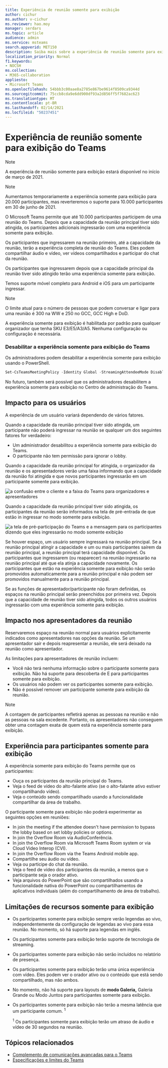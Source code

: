 ```yaml
---
title: Experiência de reunião somente para exibição
author: cichur
ms.author: v-cichur
ms.reviewer: hao.moy
manager: serdars
ms.topic: article
audience: admin
ms.service: msteams
search.appverid: MET150
description: Saiba mais sobre a experiência de reunião somente para exibição do Teams para administradores, apresentadores e participantes
localization_priority: Normal
f1.keywords:
- NOCSH
ms.collection:
- M365-collaboration
appliesto:
- Microsoft Teams
ms.openlocfilehash: 54bbb3c00aae8a2785e867be9614f8509ca9344d
ms.sourcegitcommit: 75ccb8cda9e6dd900df93a2d856ff5f7682ac623
ms.translationtype: MT
ms.contentlocale: pt-BR
ms.lasthandoff: 02/14/2021
ms.locfileid: "50237451"
---
```

# <a name="teams-view-only-meeting-experience"></a>Experiência de reunião somente para exibição do Teams

> [!Note]
> A experiência de reunião somente para exibição estará disponível no início de março de 2021.

> [!Note]
> Aumentamos temporariamente a experiência somente para exibição para 20.000 participantes, mas reverteremos o suporte para 10.000 participantes em 30 de junho de 2021.

O Microsoft Teams permite que até 10.000 participantes participem de uma reunião do Teams. Depois que a capacidade da reunião principal tiver sido atingida, os participantes adicionais ingressarão com uma experiência somente para exibição.

Os participantes que ingressarem na reunião primeiro, até a capacidade da reunião, terão a experiência completa de reunião do Teams. Eles podem compartilhar áudio e vídeo, ver vídeos compartilhados e participar do chat da reunião.

Os participantes que ingressarem depois que a capacidade principal da reunião tiver sido atingido terão uma experiência somente para exibição.

Temos suporte móvel completo para Android e iOS para um participante ingressar.

> [!Note]
> O limite atual para o número de pessoas que podem conversar e ligar para uma reunião é 300 na WW e 250 no GCC, GCC High e DoD.

A experiência somente para exibição é habilitada por padrão para qualquer organizador que tenha SKU E3/E5/A3/A5. Nenhuma configuração ou configuração é necessária.

### <a name="disable-teams-view-only-experience"></a>Desabilitar a experiência somente para exibição do Teams

Os administradores podem desabilitar a experiência somente para exibição usando o PowerShell.

```PowerShell
Set-CsTeamsMeetingPolicy -Identity Global -StreamingAttendeeMode Disabled
```

No futuro, também será possível que os administradores desabilitem a experiência somente para exibição no Centro de administração do Teams.

## <a name="impact-to-users"></a>Impacto para os usuários

A experiência de um usuário variará dependendo de vários fatores.

Quando a capacidade da reunião principal tiver sido atingida, um participante não poderá ingressar na reunião se qualquer um dos seguintes fatores for verdadeiro:

- Um administrador desabilitou a experiência somente para exibição do Teams.
- O participante não tem permissão para ignorar o lobby.

Quando a capacidade da reunião principal for atingida, o organizador da reunião e os apresentadores verão uma faixa informando que a capacidade da reunião foi atingida e que novos participantes ingressarão em um participante somente para exibição.

  ![a confusão entre o cliente e a faixa do Teams para organizadores e apresentadores](media/chat-and-banner-message.png)

Quando a capacidade da reunião principal tiver sido atingida, os participantes da reunião serão informados na tela de pré-entrada de que estão in ingressar no modo somente para exibição.

  ![a tela de pré-participação do Teams e a mensagem para os participantes dizendo que eles ingressarão no modo somente exibição](media/view-only-pre-join-screen.png)

Se houver espaço, um usuário sempre ingressará na reunião principal. Se a reunião principal atingir a capacidade e um ou mais participantes saírem da reunião principal, a reunião principal terá capacidade disponível. Os participantes que ingressarem (ou reaparecer) na reunião ingressarão na reunião principal até que ela atinja a capacidade novamente. Os participantes que estão na experiência somente para exibição não serão promovidos automaticamente para a reunião principal e não podem ser promovidos manualmente para a reunião principal.

Se as funções de apresentador/participante não foram definidas, os espaços na reunião principal serão preenchidos por primeira vez. Depois que a capacidade de reunião tiver sido atingida, todos os outros usuários ingressarão com uma experiência somente para exibição.

## <a name="impact-to-meeting-presenters"></a>Impacto nos apresentadores da reunião

Reservaremos espaço na reunião normal para usuários explicitamente indicados como apresentadores nas opções da reunião. Se um apresentador sair e depois reapresentar a reunião, ele será deixado na reunião como apresentador.

As limitações para apresentadores de reunião incluem:

- Você não terá nenhuma informação sobre o participante somente para exibição. Não há suporte para descoberta de E para participantes somente para exibição.
- Os usuários não podem ver os participantes somente para exibição.
- Não é possível remover um participante somente para exibição da reunião.

> [!Note]
> A contagem de participantes refletirá apenas as pessoas na reunião e não as pessoas na sala excedente. Portanto, os apresentadores não conseguem obter uma contagem exata de quem está na experiência somente para exibição.

## <a name="experience-for-view-only-attendees"></a>Experiência para participantes somente para exibição

A experiência somente para exibição do Teams permite que os participantes:

- Ouça os participantes da reunião principal do Teams.
- Veja o feed de vídeo do alto-falante ativo (se o alto-falante ativo estiver compartilhando vídeo).
- Veja o conteúdo sendo compartilhado usando a funcionalidade compartilhar da área de trabalho.

O participante somente para exibição não poderá experimentar as seguintes opções em reuniões:

- In join the meeting if the attendee doesn't have permission to bypass the lobby based on set lobby policies or options.
- In join the Overflow Room via AudioConferência.
- In join the Overflow Room via Microsoft Teams Room system or via Cloud Video Interop (CVI).
- In join the Overflow Room via the Teams Android mobile app.
- Compartilhe seu áudio ou vídeo.
- Veja ou participe do chat da reunião.
- Veja o feed de vídeo dos participantes da reunião, a menos que o participante seja o orador ativo.
- Veja arquivos do PowerPoint que são compartilhados usando a funcionalidade nativa do PowerPoint ou compartilhamentos de aplicativos individuais (além do compartilhamento de área de trabalho).

## <a name="view-only-feature-limitations"></a>Limitações de recursos somente para exibição

- Os participantes somente para exibição sempre verão legendas ao vivo, independentemente da configuração de legendas ao vivo para essa reunião. No momento, só há suporte para legendas em inglês.
- Os participantes somente para exibição terão suporte de tecnologia de streaming.
- Os participantes somente para exibição não serão incluídos no relatório de presença.
- Os participantes somente para exibição terão uma única experiência com vídeo. Eles podem ver o orador ativo ou o conteúdo que está sendo compartilhado, mas não ambos.
- No momento, não há suporte para  layouts de **modo Galeria,** Galeria Grande ou Modo Juntos para participantes somente para exibição.  
- Os participantes somente para exibição não terão a mesma latência que um participante comum. <sup>1</sup>

  <sup>1</sup> Os participantes somente para exibição terão um atraso de áudio e vídeo de 30 segundos na reunião.  

## <a name="related-topics"></a>Tópicos relacionados

- [Complemento de comunicações avançadas para o Teams](teams-add-on-licensing/advanced-communications.md)
- [Especificações e limites do Teams](limits-specifications-teams.md)

